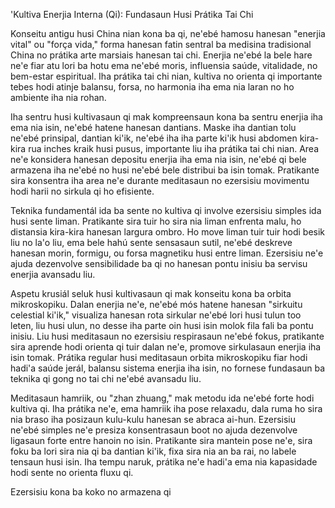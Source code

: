 'Kultiva Enerjia Interna (Qi): Fundasaun Husi Prátika Tai Chi

Konseitu antigu husi China nian kona ba qi, ne'ebé hamosu hanesan "enerjia vital" ou "força vida," forma hanesan fatin sentral ba medisina tradisional China no prátika arte marsiais hanesan tai chi. Enerjia ne'ebé la bele hare ne'e fiar atu lori ba hotu ema ne'ebé moris, influensia saúde, vitalidade, no bem-estar espiritual. Iha prátika tai chi nian, kultiva no orienta qi importante tebes hodi atinje balansu, forsa, no harmonia iha ema nia laran no ho ambiente iha nia rohan.

Iha sentru husi kultivasaun qi mak kompreensaun kona ba sentru enerjia iha ema nia isin, ne'ebé hatene hanesan dantians. Maske iha dantian tolu ne'ebé prinsipal, dantian ki'ik, ne'ebé iha iha parte ki'ik husi abdomen kira-kira rua inches kraik husi pusus, importante liu iha prátika tai chi nian. Area ne'e konsidera hanesan depositu enerjia iha ema nia isin, ne'ebé qi bele armazena iha ne'ebé no husi ne'ebé bele distribui ba isin tomak. Pratikante sira konsentra iha area ne'e durante meditasaun no ezersisiu movimentu hodi harii no sirkula qi ho efisiente.

Teknika fundamentál ida ba sente no kultiva qi involve ezersisiu simples ida husi sente liman. Pratikante sira tuir ho sira nia liman enfrenta malu, ho distansia kira-kira hanesan largura ombro. Ho move liman tuir tuir hodi besik liu no la'o liu, ema bele hahú sente sensasaun sutil, ne'ebé deskreve hanesan morin, formigu, ou forsa magnetiku husi entre liman. Ezersisiu ne'e ajuda dezenvolve sensibilidade ba qi no hanesan pontu inisiu ba servisu enerjia avansadu liu.

Aspetu krusiál seluk husi kultivasaun qi mak konseitu kona ba orbita mikroskopiku. Dalan enerjia ne'e, ne'ebé mós hatene hanesan "sirkuitu celestial ki'ik," visualiza hanesan rota sirkular ne'ebé lori husi tulun too leten, liu husi ulun, no desse iha parte oin husi isin molok fila fali ba pontu inisiu. Liu husi meditasaun no ezersisiu respirasaun ne'ebé fokus, pratikante sira aprende hodi orienta qi tuir dalan ne'e, promove sirkulasaun enerjia iha isin tomak. Prátika regular husi meditasaun orbita mikroskopiku fiar hodi hadi'a saúde jerál, balansu sistema enerjia iha isin, no fornese fundasaun ba teknika qi gong no tai chi ne'ebé avansadu liu.

Meditasaun hamriik, ou "zhan zhuang," mak metodu ida ne'ebé forte hodi kultiva qi. Iha prátika ne'e, ema hamriik iha pose relaxadu, dala ruma ho sira nia braso iha posizaun kulu-kulu hanesan se abraca ai-hun. Ezersisiu ne'ebé simples ne'e presiza konsentrasaun boot no ajuda dezenvolve ligasaun forte entre hanoin no isin. Pratikante sira mantein pose ne'e, sira foku ba lori sira nia qi ba dantian ki'ik, fixa sira nia an ba rai, no labele tensaun husi isin. Iha tempu naruk, prátika ne'e hadi'a ema nia kapasidade hodi sente no orienta fluxu qi.

Ezersisiu kona ba koko no armazena qi
